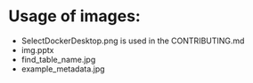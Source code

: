 
# Usage of images:

* SelectDockerDesktop.png is used in the CONTRIBUTING.md
* img.pptx
* find_table_name.jpg
* example_metadata.jpg